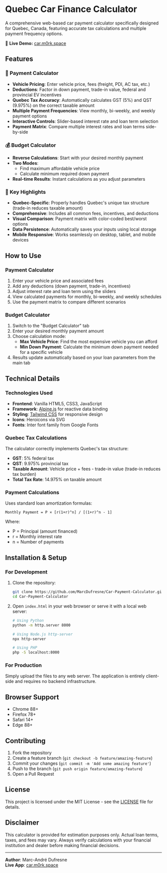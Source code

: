 # Quebec Car Finance Calculator

A comprehensive web-based car payment calculator specifically designed for Quebec, Canada, featuring accurate tax calculations and multiple payment frequency options.

🚗 **Live Demo:** [car.m0rk.space](https://car.m0rk.space)

## Features

### 🧮 Payment Calculator
- **Vehicle Pricing**: Enter vehicle price, fees (freight, PDI, AC tax, etc.)
- **Deductions**: Factor in down payment, trade-in value, federal and provincial EV incentives
- **Quebec Tax Accuracy**: Automatically calculates GST (5%) and QST (9.975%) on the correct taxable amount
- **Multiple Payment Frequencies**: View monthly, bi-weekly, and weekly payment options
- **Interactive Controls**: Slider-based interest rate and loan term selection
- **Payment Matrix**: Compare multiple interest rates and loan terms side-by-side

### 💰 Budget Calculator
- **Reverse Calculations**: Start with your desired monthly payment
- **Two Modes**:
  - Find maximum affordable vehicle price
  - Calculate minimum required down payment
- **Real-time Results**: Instant calculations as you adjust parameters

### 🎯 Key Highlights
- **Quebec-Specific**: Properly handles Quebec's unique tax structure (trade-in reduces taxable amount)
- **Comprehensive**: Includes all common fees, incentives, and deductions
- **Visual Comparison**: Payment matrix with color-coded best/worst options
- **Data Persistence**: Automatically saves your inputs using local storage
- **Mobile Responsive**: Works seamlessly on desktop, tablet, and mobile devices

## How to Use

### Payment Calculator
1. Enter your vehicle price and associated fees
2. Add any deductions (down payment, trade-in, incentives)
3. Adjust interest rate and loan term using the sliders
4. View calculated payments for monthly, bi-weekly, and weekly schedules
5. Use the payment matrix to compare different scenarios

### Budget Calculator
1. Switch to the "Budget Calculator" tab
2. Enter your desired monthly payment amount
3. Choose calculation mode:
   - **Max Vehicle Price**: Find the most expensive vehicle you can afford
   - **Min Down Payment**: Calculate the minimum down payment needed for a specific vehicle
4. Results update automatically based on your loan parameters from the main tab

## Technical Details

### Technologies Used
- **Frontend**: Vanilla HTML5, CSS3, JavaScript
- **Framework**: [Alpine.js](https://alpinejs.dev/) for reactive data binding
- **Styling**: [Tailwind CSS](https://tailwindcss.com/) for responsive design
- **Icons**: Heroicons via SVG
- **Fonts**: Inter font family from Google Fonts

### Quebec Tax Calculations
The calculator correctly implements Quebec's tax structure:
- **GST**: 5% federal tax
- **QST**: 9.975% provincial tax  
- **Taxable Amount**: Vehicle price + fees - trade-in value (trade-in reduces tax burden)
- **Total Tax Rate**: 14.975% on taxable amount

### Payment Calculations
Uses standard loan amortization formulas:
```
Monthly Payment = P × [r(1+r)^n] / [(1+r)^n - 1]
```
Where:
- P = Principal (amount financed)
- r = Monthly interest rate
- n = Number of payments

## Installation & Setup

### For Development
1. Clone the repository:
   ```bash
   git clone https://github.com/MarcDufresne/Car-Payment-Calculator.git
   cd Car-Payment-Calculator
   ```

2. Open `index.html` in your web browser or serve it with a local web server:
   ```bash
   # Using Python
   python -m http.server 8000
   
   # Using Node.js http-server
   npx http-server
   
   # Using PHP
   php -S localhost:8000
   ```

### For Production
Simply upload the files to any web server. The application is entirely client-side and requires no backend infrastructure.

## Browser Support

- Chrome 88+
- Firefox 78+
- Safari 14+
- Edge 88+

## Contributing

1. Fork the repository
2. Create a feature branch (`git checkout -b feature/amazing-feature`)
3. Commit your changes (`git commit -m 'Add some amazing feature'`)
4. Push to the branch (`git push origin feature/amazing-feature`)
5. Open a Pull Request

## License

This project is licensed under the MIT License - see the [LICENSE](LICENSE) file for details.

## Disclaimer

This calculator is provided for estimation purposes only. Actual loan terms, taxes, and fees may vary. Always verify calculations with your financial institution and dealer before making financial decisions.

---

**Author**: Marc-André Dufresne  
**Live App**: [car.m0rk.space](https://car.m0rk.space)